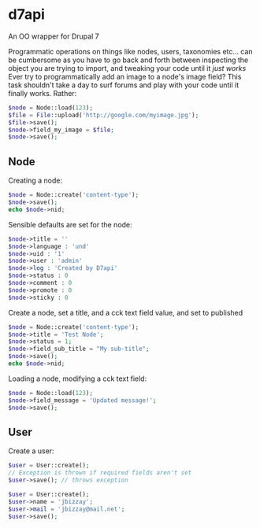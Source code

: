d7api
=====

An OO wrapper for Drupal 7

Programmatic operations on things like nodes, users, taxonomies etc... can be cumbersome as you have to go back and forth between inspecting the object you are trying to import, and tweaking your code until it *just works* Ever try to programmatically add an image to a node's image field? This task shouldn't take a day to surf forums and play with your code until it finally works. Rather:

```php
$node = Node::load(123);
$file = File::upload('http://google.com/myimage.jpg');
$file->save();
$node->field_my_image = $file;
$node->save();
```

Node
-----

Creating a node:

```php
$node = Node::create('content-type');
$node->save();
echo $node->nid;
```

Sensible defaults are set for the node:

```php
$node->title = ''
$node->language : 'und'
$node->uid : '1'
$node->user : 'admin'
$node->log : 'Created by D7api'
$node->status : 0
$node->comment : 0
$node->promote : 0
$node->sticky : 0
```

Create a node, set a title, and a cck text field value, and set to published

```php
$node = Node::create('content-type');
$node->title = 'Test Node';
$node->status = 1;
$node->field_sub_title = "My sub-title";
$node->save();
echo $node->nid;
```

Loading a node, modifying a cck text field:

```php
$node = Node::load(123);
$node->field_message = 'Updated message!';
$node->save();
```

User
-----

Create a user:

```php
$user = User::create();
// Exception is thrown if required fields aren't set
$user->save(); // throws exception

$user = User::create();
$user->name = 'jbizzay';
$user->mail = 'jbizzay@mail.net';
$user->save();
```
